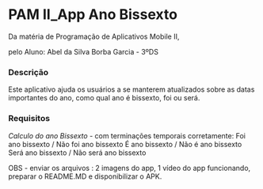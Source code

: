 <h1>PAM II_App Ano Bissexto</h1>
<p>Da matéria de Programação de Aplicativos Mobile II, </p>
<p>pelo Aluno: Abel da Silva Borba Garcia - 3ºDS</p>

<h3>Descrição</h3>
<p>Este aplicativo ajuda os usuários a se manterem atualizados sobre as datas importantes do ano, como qual ano é bissexto, foi ou será.</p>

<h3>Requisitos</h3>
<i>Calculo do ano Bissexto</i>                               
- com terminações temporais corretamente: 
Foi ano bissexto / Não foi ano bissexto
É ano bissexto / Não é ano bissexto
Será ano bissexto / Não será ano bissexto

OBS - enviar os arquivos :
2 imagens do app, 1 vídeo do app funcionando, preparar o README.MD e disponibilizar o APK.
